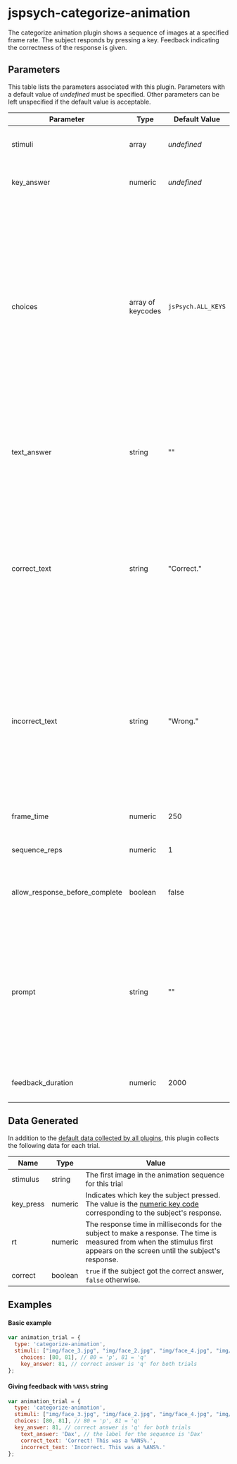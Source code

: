 # jspsych-categorize-animation

The categorize animation plugin shows a sequence of images at a specified frame rate. The subject responds by pressing a key. Feedback indicating the correctness of the response is given.

## Parameters

This table lists the parameters associated with this plugin. Parameters with a default value of *undefined* must be specified. Other parameters can be left unspecified if the default value is acceptable.

Parameter | Type | Default Value | Description
----------|------|---------------|------------
stimuli | array | *undefined* | Each element of the array is a path to an image file.
key_answer | numeric | *undefined* | A [numeric key code](http://www.cambiaresearch.com/articles/15/javascript-char-codes-key-codes) indicating the correct response.
choices | array of keycodes | `jsPsych.ALL_KEYS` | This array contains the keys that the subject is allowed to press in order to respond to the stimulus. Keys can be specified as their [numeric key code](http://www.cambiaresearch.com/articles/15/javascript-char-codes-key-codes) or as characters (e.g. `'a'`, `'q'`). The default value of `jsPsych.ALL_KEYS` means that all keys will be accepted as valid responses. Specifying `jsPsych.NO_KEYS` will mean that no responses are allowed.
text_answer | string | "" | A text label that describes the correct answer. Used in conjunction with the `correct_text` and `incorrect_text` parameters.
correct_text | string | "Correct." | String to show when the correct answer is given. Can contain HTML formatting. The special string `%ANS%` can be used within the string. If present, the plugin will put the `text_answer` for the trial in place of the %ANS% string (see example below).
incorrect_text | string | "Wrong." | String to show when the wrong answer is given. Can contain HTML formatting. The special string `%ANS%` can be used within the string. If present, the plugin will put the `text_answer` for the trial in place of the %ANS% string (see example below).
frame_time | numeric | 250 | How long to display each image (in milliseconds).
sequence_reps | numeric | 1 | How many times to show the entire sequence.
allow_response_before_complete | boolean | false | If true, the subject can respond before the animation sequence finishes.
prompt | string | "" | This string can contain HTML markup. Any content here will be displayed below the stimulus. The intention is that it can be used to provide a reminder about the action the subject is supposed to take (e.g. which key to press).
feedback_duration | numeric | 2000 | How long to show the feedback (milliseconds).

## Data Generated

In addition to the [default data collected by all plugins](overview#datacollectedbyplugins), this plugin collects the following data for each trial.

Name | Type | Value
-----|------|------
stimulus | string | The first image in the animation sequence for this trial
key_press | numeric | Indicates which key the subject pressed. The value is the [numeric key code](http://www.cambiaresearch.com/articles/15/javascript-char-codes-key-codes) corresponding to the subject's response.
rt | numeric | The response time in milliseconds for the subject to make a response. The time is measured from when the stimulus first appears on the screen until the subject's response.
correct | boolean | `true` if the subject got the correct answer, `false` otherwise.

## Examples

#### Basic example

```javascript
var animation_trial = {
  type: 'categorize-animation',
  stimuli: ["img/face_3.jpg", "img/face_2.jpg", "img/face_4.jpg", "img/face_1.jpg"],
	choices: [80, 81], // 80 = 'p', 81 = 'q'
	key_answer: 81, // correct answer is 'q' for both trials
};
```

#### Giving feedback with `%ANS%` string

```javascript
var animation_trial = {
  type: 'categorize-animation',
  stimuli: ["img/face_3.jpg", "img/face_2.jpg", "img/face_4.jpg", "img/face_1.jpg"],
  choices: [80, 81], // 80 = 'p', 81 = 'q'
  key_answer: 81, // correct answer is 'q' for both trials
	text_answer: 'Dax', // the label for the sequence is 'Dax'
	correct_text: 'Correct! This was a %ANS%.',
	incorrect_text: 'Incorrect. This was a %ANS%.'
};
```
